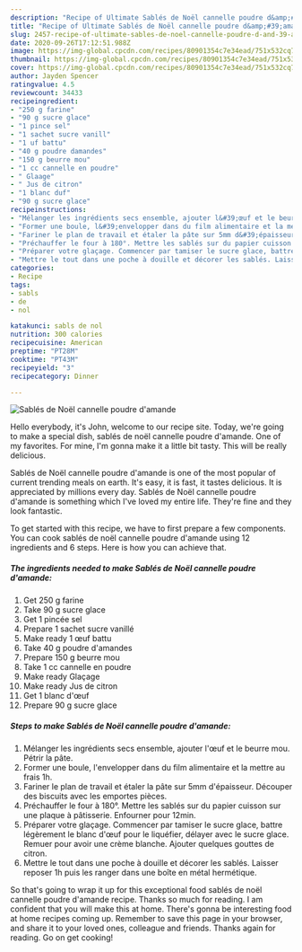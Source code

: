 ```yaml
---
description: "Recipe of Ultimate Sablés de Noël cannelle poudre d&amp;#39;amande"
title: "Recipe of Ultimate Sablés de Noël cannelle poudre d&amp;#39;amande"
slug: 2457-recipe-of-ultimate-sables-de-noel-cannelle-poudre-d-and-39-amande
date: 2020-09-26T17:12:51.988Z
image: https://img-global.cpcdn.com/recipes/80901354c7e34ead/751x532cq70/sables-de-noel-cannelle-poudre-damande-photo-principale-de-la-recette.jpg
thumbnail: https://img-global.cpcdn.com/recipes/80901354c7e34ead/751x532cq70/sables-de-noel-cannelle-poudre-damande-photo-principale-de-la-recette.jpg
cover: https://img-global.cpcdn.com/recipes/80901354c7e34ead/751x532cq70/sables-de-noel-cannelle-poudre-damande-photo-principale-de-la-recette.jpg
author: Jayden Spencer
ratingvalue: 4.5
reviewcount: 34433
recipeingredient:
- "250 g farine"
- "90 g sucre glace"
- "1 pince sel"
- "1 sachet sucre vanill"
- "1 uf battu"
- "40 g poudre damandes"
- "150 g beurre mou"
- "1 cc cannelle en poudre"
- " Glaage"
- " Jus de citron"
- "1 blanc duf"
- "90 g sucre glace"
recipeinstructions:
- "Mélanger les ingrédients secs ensemble, ajouter l&#39;œuf et le beurre mou. Pétrir la pâte."
- "Former une boule, l&#39;envelopper dans du film alimentaire et la mettre au frais 1h."
- "Fariner le plan de travail et étaler la pâte sur 5mm d&#39;épaisseur. Découper des biscuits avec les emportes pièces."
- "Préchauffer le four à 180°. Mettre les sablés sur du papier cuisson sur une plaque à pâtisserie. Enfourner pour 12min."
- "Préparer votre glaçage. Commencer par tamiser le sucre glace, battre légèrement le blanc d&#39;œuf pour le liquéfier, délayer avec le sucre glace. Remuer pour avoir une crème blanche. Ajouter quelques gouttes de citron."
- "Mettre le tout dans une poche à douille et décorer les sablés. Laisser reposer 1h puis les ranger dans une boîte en métal hermétique."
categories:
- Recipe
tags:
- sabls
- de
- nol

katakunci: sabls de nol 
nutrition: 300 calories
recipecuisine: American
preptime: "PT28M"
cooktime: "PT43M"
recipeyield: "3"
recipecategory: Dinner

---
```



![Sablés de Noël cannelle poudre d&#39;amande](https://img-global.cpcdn.com/recipes/80901354c7e34ead/751x532cq70/sables-de-noel-cannelle-poudre-damande-photo-principale-de-la-recette.jpg)

Hello everybody, it's John, welcome to our recipe site. Today, we're going to make a special dish, sablés de noël cannelle poudre d&#39;amande. One of my favorites. For mine, I'm gonna make it a little bit tasty. This will be really delicious.

Sablés de Noël cannelle poudre d&#39;amande is one of the most popular of current trending meals on earth. It's easy, it is fast, it tastes delicious. It is appreciated by millions every day. Sablés de Noël cannelle poudre d&#39;amande is something which I've loved my entire life. They're fine and they look fantastic.




To get started with this recipe, we have to first prepare a few components. You can cook sablés de noël cannelle poudre d&#39;amande using 12 ingredients and 6 steps. Here is how you can achieve that.

<!--inarticleads1-->

##### The ingredients needed to make Sablés de Noël cannelle poudre d&#39;amande:

1. Get 250 g farine
1. Take 90 g sucre glace
1. Get 1 pincée sel
1. Prepare 1 sachet sucre vanillé
1. Make ready 1 œuf battu
1. Take 40 g poudre d&#39;amandes
1. Prepare 150 g beurre mou
1. Take 1 cc cannelle en poudre
1. Make ready  Glaçage
1. Make ready  Jus de citron
1. Get 1 blanc d&#39;œuf
1. Prepare 90 g sucre glace




<!--inarticleads2-->

##### Steps to make Sablés de Noël cannelle poudre d&#39;amande:

1. Mélanger les ingrédients secs ensemble, ajouter l&#39;œuf et le beurre mou. Pétrir la pâte.
1. Former une boule, l&#39;envelopper dans du film alimentaire et la mettre au frais 1h.
1. Fariner le plan de travail et étaler la pâte sur 5mm d&#39;épaisseur. Découper des biscuits avec les emportes pièces.
1. Préchauffer le four à 180°. Mettre les sablés sur du papier cuisson sur une plaque à pâtisserie. Enfourner pour 12min.
1. Préparer votre glaçage. Commencer par tamiser le sucre glace, battre légèrement le blanc d&#39;œuf pour le liquéfier, délayer avec le sucre glace. Remuer pour avoir une crème blanche. Ajouter quelques gouttes de citron.
1. Mettre le tout dans une poche à douille et décorer les sablés. Laisser reposer 1h puis les ranger dans une boîte en métal hermétique.




So that's going to wrap it up for this exceptional food sablés de noël cannelle poudre d&#39;amande recipe. Thanks so much for reading. I am confident that you will make this at home. There's gonna be interesting food at home recipes coming up. Remember to save this page in your browser, and share it to your loved ones, colleague and friends. Thanks again for reading. Go on get cooking!
